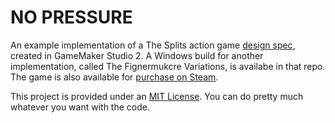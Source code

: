 # NO PRESSURE

An example implementation of a The Splits action game [design spec](https://github.com/wlycdgrfromflatiron/TheSplits/blob/master/Specs/Fignermukcre.md), created in GameMaker Studio 2. A Windows build for another implementation, called The Fignermukcre Variations, is availabe in that repo. The game is also available for [purchase on Steam](https://store.steampowered.com/app/669690/Funny_Fingers/).

This project is provided under an [MIT License](LICENSE). You can do pretty much whatever you want with the code.